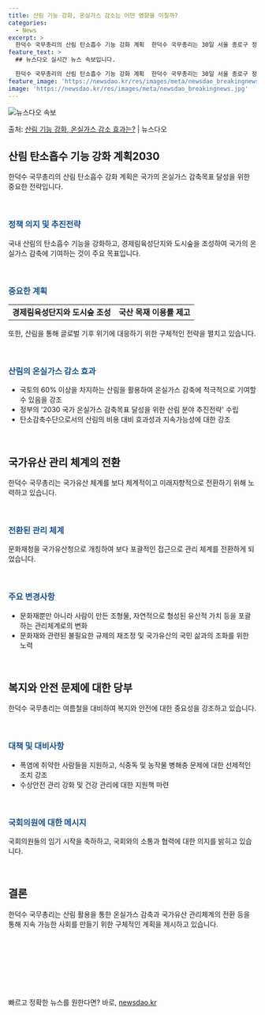 ```yaml
---
title: 산림 기능 강화, 온실가스 감소는 어떤 영향을 미칠까?
categories:
  - News
excerpt: >
  한덕수 국무총리의 산림 탄소흡수 기능 강화 계획  한덕수 국무총리는 30일 서울 종로구 정부서울청사에서 열린…
feature_text: >
  ## 뉴스다오 실시간 뉴스 속보입니다.

  한덕수 국무총리의 산림 탄소흡수 기능 강화 계획  한덕수 국무총리는 30일 서울 종로구 정부서울청사에서 열린…
feature_image: 'https://newsdao.kr/res/images/meta/newsdao_breakingnews.jpg'
image: 'https://newsdao.kr/res/images/meta/newsdao_breakingnews.jpg'
---
```


![뉴스다오 속보](https://newsdao.kr/res/images/meta/newsdao_breakingnews.jpg)

<p>출처: <a href="https://newsdao.kr/3992" rel="dofollow">산림 기능 강화, 온실가스 감소 효과는?</a> | 뉴스다오</p>

<h2 data-ke-size="size26">산림 탄소흡수 기능 강화 계획2030</h2>
<p data-ke-size="size16">한덕수 국무총리의 산림 탄소흡수 강화 계획은 국가의 온실가스 감축목표 달성을 위한 중요한 전략입니다.</p>
​
<h3><b><span style="color: #1a5490;">정책 의지 및 추진전략</span></b></h3>
<p data-ke-size="size16">국내 산림의 탄소흡수 기능을 강화하고, 경제림육성단지와 도시숲을 조성하여 국가의 온실가스 감축에 기여하는 것이 주요 목표입니다.</p>
​
<h3><b><span style="color: #1a5490;">중요한 계획</span></b></h3>
<table>
  <tr>
    <td style="text-align: center; height: 17px;"><b>경제림육성단지와 도시숲 조성</b></td>
    <td style="text-align: center; height: 17px;"><b>국산 목재 이용률 제고</b></td>
  </tr>
</table>
<p data-ke-size="size16">또한, 산림을 통해 글로벌 기후 위기에 대응하기 위한 구체적인 전략을 펼치고 있습니다.</p>
​
<h3><b><span style="color: #1a5490;">산림의 온실가스 감소 효과</span></b></h3>
<ul>
  <li>국토의 60% 이상을 차지하는 산림을 활용하여 온실가스 감축에 적극적으로 기여할 수 있음을 강조</li>
  <li>정부의 '2030 국가 온실가스 감축목표 달성을 위한 산림 분야 추진전략' 수립</li>
  <li>탄소감축수단으로서의 산림의 비용 대비 효과성과 지속가능성에 대한 강조</li>
</ul>
​
<h2 data-ke-size="size26">국가유산 관리 체계의 전환</h2>
<p data-ke-size="size16">한덕수 국무총리는 국가유산 체계를 보다 체계적이고 미래지향적으로 전환하기 위해 노력하고 있습니다.</p>
​
<h3><b><span style="color: #1a5490;">전환된 관리 체계</span></b></h3>
<p data-ke-size="size16">문화재청을 국가유산청으로 개칭하여 보다 포괄적인 접근으로 관리 체계를 전환하게 되었습니다.</p>
​
<h3><b><span style="color: #1a5490;">주요 변경사항</span></b></h3>
<ul>
  <li>문화재뿐만 아니라 사람이 만든 조형물, 자연적으로 형성된 유산적 가치 등을 포괄하는 관리체계로의 변화</li>
  <li>문화재와 관련된 불필요한 규제의 재조정 및 국가유산의 국민 삶과의 조화를 위한 노력</li>
</ul>
​
<h2 data-ke-size="size26">복지와 안전 문제에 대한 당부</h2>
<p data-ke-size="size16">한덕수 국무총리는 여름철을 대비하여 복지와 안전에 대한 중요성을 강조하고 있습니다.</p>
​
<h3><b><span style="color: #1a5490;">대책 및 대비사항</span></b></h3>
<ul>
  <li>폭염에 취약한 사람들을 지원하고, 식중독 및 농작물 병해충 문제에 대한 선제적인 조치 강조</li>
  <li>수상안전 관리 강화 및 건강 관리에 대한 지원책 마련</li>
</ul>
​
<h3><b><span style="color: #1a5490;">국회의원에 대한 메시지</span></b></h3>
<p data-ke-size="size16">국회의원들의 임기 시작을 축하하고, 국회와의 소통과 협력에 대한 의지를 밝히고 있습니다.</p>
​
<h2 data-ke-size="size26">결론</h2>
<p data-ke-size="size16">한덕수 국무총리는 산림 활용을 통한 온실가스 감축과 국가유산 관리체계의 전환 등을 통해 지속 가능한 사회를 만들기 위한 구체적인 계획을 제시하고 있습니다.</p>
​
<p data-ke-size="size16">&nbsp;</p>
​
<p data-ke-size="size16">&nbsp;</p> 

빠르고 정확한 뉴스를 원한다면? 바로, <a href="https://newsdao.kr" rel="dofollow">newsdao.kr</a>


